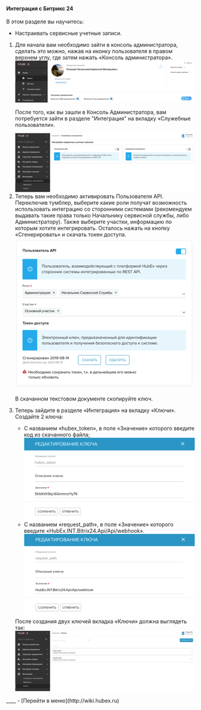 #### Интеграция с Битрикс 24
В этом разделе вы научитесь:
- Настраивать сервисные учетные записи.

<html>
<body>
<ol type="1">
<li> Для начала вам необходимо зайти в консоль администратора, сделать это можно, нажав на иконку пользователя в правом верхнем углу, где затем нажать «Консоль администратора».</li>
<img src="/attachments/images/FAQ/ADMIN/Integration/integr1.png"/>
<p>После того, как вы зашли в Консоль Администратора, вам потребуется зайти в разделе "Интеграция" на вкладку «Служебные пользователи».</p>
<img src="/attachments/images/FAQ/ADMIN/Integration/integr2.png"/>
<li> Теперь вам необходимо активировать Пользователя API. Переключив тумблер, выберите какие роли получат возможность использовать интеграцию со сторонними системами (рекомендуем выдавать такие права только Начальнику сервисной службы, либо Администратору). Также выберите участки, информацию по которым хотите интегрировать. Осталось нажать на кнопку «Сгенерировать» и скачать токен доступа.</li>
<img src="/attachments/images/FAQ/ADMIN/Integration/integr3.png"/>

<p>В скачанном текстовом документе скопируйте ключ.</p>
<li> Теперь зайдите в разделе «Интеграция» на вкладку «Ключи».
Создайте 2 ключа: </li>
<ul>
<li> С названием «hubex_token», в поле «Значение» которого введите код из скачанного файла;</li>
<img src="/attachments/images/FAQ/ADMIN/Integration/integr4.png"/>

<li> С названием «request_path», в поле «Значение» которого введите «HubEx.INT.Bitrix24.Api/Api/webhook».</li>
<img src="/attachments/images/FAQ/ADMIN/Integration/integr5.png"/>
</ul>
После создания двух ключей вкладка «Ключи» должна выглядеть так:
<img src="/attachments/images/FAQ/ADMIN/Integration/integr6.png"/>




</ol>
</body>
</html>
____
- [Перейти в меню](http://wiki.hubex.ru)
